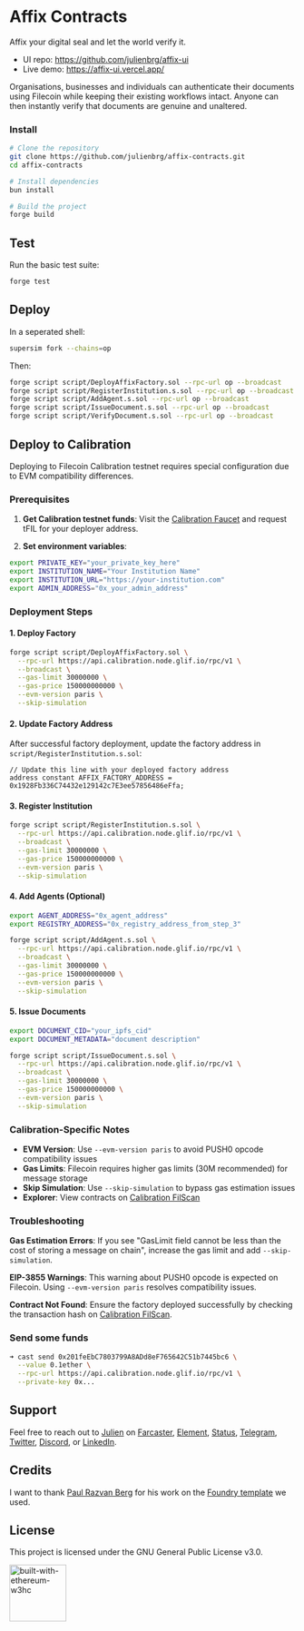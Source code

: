 # Affix Contracts

Affix your digital seal and let the world verify it.

- UI repo: https://github.com/julienbrg/affix-ui
- Live demo: https://affix-ui.vercel.app/

Organisations, businesses and individuals can authenticate their documents using Filecoin while keeping their existing workflows intact. Anyone can then instantly verify that documents are genuine and unaltered.

### Install

```bash
# Clone the repository
git clone https://github.com/julienbrg/affix-contracts.git
cd affix-contracts

# Install dependencies
bun install

# Build the project
forge build
```

## Test

Run the basic test suite:

```bash
forge test
```

## Deploy

In a seperated shell:

```bash
supersim fork --chains=op
```

Then:

```bash
forge script script/DeployAffixFactory.sol --rpc-url op --broadcast
forge script script/RegisterInstitution.s.sol --rpc-url op --broadcast
forge script script/AddAgent.s.sol --rpc-url op --broadcast
forge script script/IssueDocument.s.sol --rpc-url op --broadcast
forge script script/VerifyDocument.s.sol --rpc-url op --broadcast
```

## Deploy to Calibration

Deploying to Filecoin Calibration testnet requires special configuration due to EVM compatibility differences.

### Prerequisites

1. **Get Calibration testnet funds**: Visit the [Calibration Faucet](https://faucet.calibration.fildev.network/) and
   request tFIL for your deployer address.

2. **Set environment variables**:

```bash
export PRIVATE_KEY="your_private_key_here"
export INSTITUTION_NAME="Your Institution Name"
export INSTITUTION_URL="https://your-institution.com"
export ADMIN_ADDRESS="0x_your_admin_address"
```

### Deployment Steps

#### 1. Deploy Factory

```bash
forge script script/DeployAffixFactory.sol \
  --rpc-url https://api.calibration.node.glif.io/rpc/v1 \
  --broadcast \
  --gas-limit 30000000 \
  --gas-price 150000000000 \
  --evm-version paris \
  --skip-simulation
```

#### 2. Update Factory Address

After successful factory deployment, update the factory address in `script/RegisterInstitution.s.sol`:

```solidity
// Update this line with your deployed factory address
address constant AFFIX_FACTORY_ADDRESS = 0x1928Fb336C74432e129142c7E3ee57856486eFfa;
```

#### 3. Register Institution

```bash
forge script script/RegisterInstitution.s.sol \
  --rpc-url https://api.calibration.node.glif.io/rpc/v1 \
  --broadcast \
  --gas-limit 30000000 \
  --gas-price 150000000000 \
  --evm-version paris \
  --skip-simulation
```

#### 4. Add Agents (Optional)

```bash
export AGENT_ADDRESS="0x_agent_address"
export REGISTRY_ADDRESS="0x_registry_address_from_step_3"

forge script script/AddAgent.s.sol \
  --rpc-url https://api.calibration.node.glif.io/rpc/v1 \
  --broadcast \
  --gas-limit 30000000 \
  --gas-price 150000000000 \
  --evm-version paris \
  --skip-simulation
```

#### 5. Issue Documents

```bash
export DOCUMENT_CID="your_ipfs_cid"
export DOCUMENT_METADATA="document description"

forge script script/IssueDocument.s.sol \
  --rpc-url https://api.calibration.node.glif.io/rpc/v1 \
  --broadcast \
  --gas-limit 30000000 \
  --gas-price 150000000000 \
  --evm-version paris \
  --skip-simulation
```

### Calibration-Specific Notes

- **EVM Version**: Use `--evm-version paris` to avoid PUSH0 opcode compatibility issues
- **Gas Limits**: Filecoin requires higher gas limits (30M recommended) for message storage
- **Skip Simulation**: Use `--skip-simulation` to bypass gas estimation issues
- **Explorer**: View contracts on [Calibration FilScan](https://calibration.filscan.io/)

### Troubleshooting

**Gas Estimation Errors**: If you see "GasLimit field cannot be less than the cost of storing a message on chain",
increase the gas limit and add `--skip-simulation`.

**EIP-3855 Warnings**: This warning about PUSH0 opcode is expected on Filecoin. Using `--evm-version paris` resolves
compatibility issues.

**Contract Not Found**: Ensure the factory deployed successfully by checking the transaction hash on
[Calibration FilScan](https://calibration.filscan.io/).

### Send some funds

```bash
➜ cast send 0x201feEbC7803799A8ADd8eF765642C51b7445bc6 \
  --value 0.1ether \
  --rpc-url https://api.calibration.node.glif.io/rpc/v1 \
  --private-key 0x...
```

## Support

Feel free to reach out to [Julien](https://github.com/julienbrg) on [Farcaster](https://warpcast.com/julien-),
[Element](https://matrix.to/#/@julienbrg:matrix.org),
[Status](https://status.app/u/iwSACggKBkp1bGllbgM=#zQ3shmh1sbvE6qrGotuyNQB22XU5jTrZ2HFC8bA56d5kTS2fy),
[Telegram](https://t.me/julienbrg), [Twitter](https://twitter.com/julienbrg),
[Discord](https://discordapp.com/users/julienbrg), or [LinkedIn](https://www.linkedin.com/in/julienberanger/).

## Credits

I want to thank [Paul Razvan Berg](https://github.com/paulrberg) for his work on the
[Foundry template](https://github.com/PaulRBerg/foundry-template) we used.

## License

This project is licensed under the GNU General Public License v3.0.

<img src="https://bafkreid5xwxz4bed67bxb2wjmwsec4uhlcjviwy7pkzwoyu5oesjd3sp64.ipfs.w3s.link" alt="built-with-ethereum-w3hc" width="100"/>
